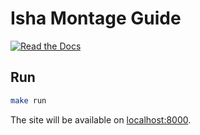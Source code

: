 # Isha Montage Guide
[![Read the Docs](https://readthedocs.org/projects/isha-montage/badge/?version=latest)](https://isha-montage.readthedocs.io/ru/latest/)

## Run
```zsh
make run
```

The site will be available on [localhost:8000](http://localhost:8000).
